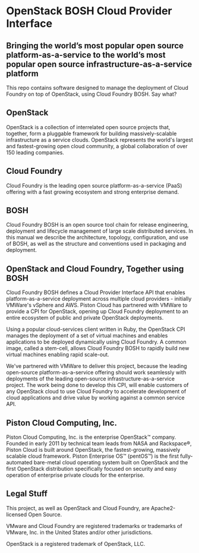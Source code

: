 # OpenStack BOSH Cloud Provider Interface

## Bringing the world’s most popular open source platform-as-a-service to the world’s most popular open source infrastructure-as-a-service platform

This repo contains software designed to manage the deployment of Cloud Foundry on top of OpenStack, using Cloud Foundry BOSH. Say what?

## OpenStack

OpenStack is a collection of interrelated open source projects that, together, form a pluggable framework for building massively-scalable infrastructure as a service clouds. OpenStack represents the world's largest and fastest-growing open cloud community, a global collaboration of over 150 leading companies.

## Cloud Foundry

Cloud Foundry is the leading open source platform-as-a-service (PaaS) offering with a fast growing ecosystem and strong enterprise demand.

## BOSH

Cloud Foundry BOSH is an open source tool chain for release engineering, deployment and lifecycle management of large scale distributed services. In this manual we describe the architecture, topology, configuration, and use of BOSH, as well as the structure and conventions used in packaging and deployment.

## OpenStack and Cloud Foundry, Together using BOSH

Cloud Foundry BOSH defines a Cloud Provider Interface API that enables platform-as-a-service deployment across multiple cloud providers - initially VMWare's vSphere and AWS. Piston Cloud has partnered with VMWare to provide a CPI for OpenStack, opening up Cloud Foundry deployment to an entire ecosystem of public and private OpenStack deployments.

Using a popular cloud-services client written in Ruby, the OpenStack CPI manages the deployment of a set of virtual machines and enables applications to be deployed dynamically using Cloud Foundry. A common image, called a stem-cell, allows Cloud Foundry BOSH to rapidly build new virtual machines enabling rapid scale-out.

We've partnered with VMWare to deliver this project, because the leading open-source platform-as-a-service offering should work seamlessly with deployments of the leading open-source infrastructure-as-a-service project. The work being done to develop this CPI, will enable customers of any OpenStack cloud to use Cloud Foundry to accelerate development of cloud applications and drive value by working against a common service API.

## Piston Cloud Computing, Inc.

Piston Cloud Computing, Inc. is the enterprise OpenStack™ company. Founded in early 2011 by technical team leads from NASA and Rackspace®, Piston Cloud is built around OpenStack, the fastest-growing, massively scalable cloud framework. Piston Enterprise OS™ (pentOS™) is the first fully- automated bare-metal cloud operating system built on OpenStack and the first OpenStack distribution specifically focused on security and easy operation of enterprise private clouds for the enterprise.  

## Legal Stuff

This project, as well as OpenStack and Cloud Foundry, are Apache2-licensed Open Source.

VMware and Cloud Foundry are registered trademarks or trademarks of VMware, Inc. in the United States and/or other jurisdictions.

OpenStack is a registered trademark of OpenStack, LLC.
